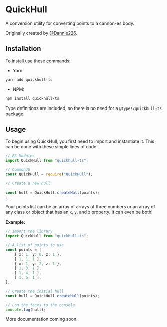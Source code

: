 # QuickHull

A conversion utility for converting points to a cannon-es body.

Originally created by [@Dannie226](https://github.com/Dannie226).

## Installation

To install use these commands:

- Yarn:
```sh
yarn add quickhull-ts
```

- NPM:
```sh
npm install quickhull-ts
```

Type definitions are included, so there is no need for a `@types/quickhull-ts` package.

## Usage

To begin using QuickHull, you first need to import and instantiate it. This can be done with these simple lines of code:

```ts
// ES Modules
import QuickHull from "quickhull-ts";

// CommonJS
const QuickHull = require("QuickHull");

// Create a new hull
...
const hull = QuickHull.createHull(points);
...
```

Your points list can be an array of arrays of three numbers or an array of any class or object that has an `x`, `y`, and `z` property. It can even be both!

**Example:**

```ts
// Import the library
import QuickHull from "quickhull-ts";

// A list of points to use
const points = [
    { x: 1, y: 0, z: 1 },
    [ 1, 1, 1 ],
    { x: 1, y: 2, z: 1 },
    [ 1, 3, 1 ],
    [ 1, 4, 1 ],
    [ 1, 5, 1 ],
];

// Create the initial hull
const hull = QuickHull.createHull(points);

// Log the faces to the console
console.log(hull);
```

More documentation coming soon.
